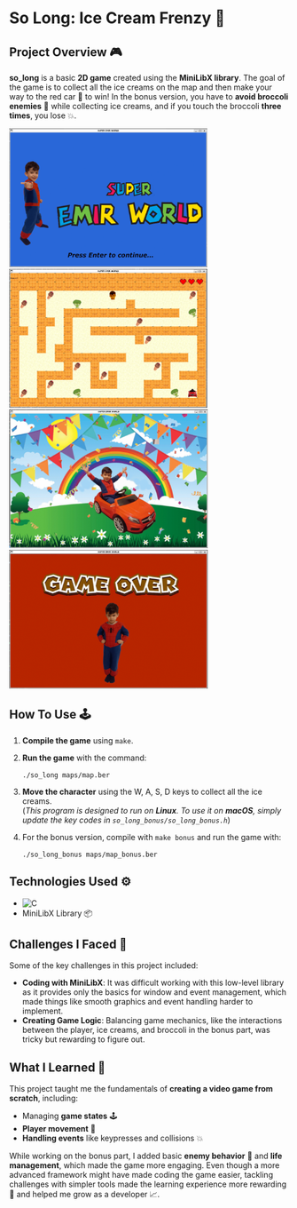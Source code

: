 # So Long: Ice Cream Frenzy 🍦

## Project Overview 🎮

**so_long** is a basic **2D game** created using the **MiniLibX library**. 
The goal of the game is to collect all the ice creams on the map and then make your way to the red car 🚗 to win! 
In the bonus version, you have to **avoid broccoli enemies** 🥦 while collecting ice creams, and if you touch the broccoli **three times**, you lose 💥. 

<img src="screenshots/start_image.png" alt="My Image" height="250"/> <img src="screenshots/game.png" alt="My Image" height="250"/> 
<img src="screenshots/winning_image.png" alt="My Image" height="250"/> <img src="screenshots/game_over_image.png" alt="My Image" height="250"/> 


## How To Use 🕹️

1. **Compile the game** using `make`.
   
2. **Run the game** with the command:
   ```
   ./so_long maps/map.ber
3. **Move the character** using the W, A, S, D keys to collect all the ice creams.  
  (*This program is designed to run on **Linux**. To use it on **macOS**, simply update the key codes in `so_long_bonus/so_long_bonus.h`*)  
   
5. For the bonus version, compile with `make bonus` and run the game with:
   ```
   ./so_long_bonus maps/map_bonus.ber  
## Technologies Used ⚙️

- <img src="https://cdn.worldvectorlogo.com/logos/c-1.svg" alt="C" width="40" height="40"/>
- MiniLibX Library 📦

## Challenges I Faced 🧠
Some of the key challenges in this project included:

- **Coding with MiniLibX**: It was difficult working with this low-level library as it provides only the basics for window and event management, which made things like smooth graphics and event handling harder to implement.
- **Creating Game Logic**: Balancing game mechanics, like the interactions between the player, ice creams, and broccoli in the bonus part, was tricky but rewarding to figure out.

## What I Learned 🧩
This project taught me the fundamentals of **creating a video game from scratch**, including:

- Managing **game states** 🕹️
- **Player movement** 👾
- **Handling events** like keypresses and collisions 💥

While working on the bonus part, I added basic **enemy behavior** 👹 and **life management**, which made the game more engaging.
Even though a more advanced framework might have made coding the game easier, tackling challenges with simpler tools made the learning experience more rewarding 🌟 and helped me grow as a developer 📈.
